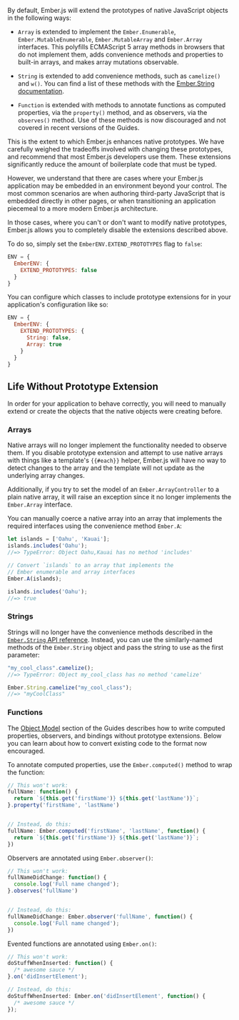 By default, Ember.js will extend the prototypes of native JavaScript
objects in the following ways:

* `Array` is extended to implement the `Ember.Enumerable`,
  `Ember.MutableEnumerable`, `Ember.MutableArray` and `Ember.Array`
  interfaces. This polyfills ECMAScript 5 array methods in browsers that
  do not implement them, adds convenience methods and properties to
  built-in arrays, and makes array mutations observable.

* `String` is extended to add convenience methods, such as
  `camelize()` and `w()`. You can find a list of these methods with the
  [Ember.String documentation](http://emberjs.com/api/classes/Ember.String.html).

* `Function` is extended with methods to annotate functions as
  computed properties, via the `property()` method, and as observers,
  via the `observes()` method. Use of these methods
  is now discouraged and not covered in recent versions of the Guides.

This is the extent to which Ember.js enhances native prototypes. We have
carefully weighed the tradeoffs involved with changing these prototypes,
and recommend that most Ember.js developers use them. These extensions
significantly reduce the amount of boilerplate code that must be typed.

However, we understand that there are cases where your Ember.js
application may be embedded in an environment beyond your control. The
most common scenarios are when authoring third-party JavaScript that is
embedded directly in other pages, or when transitioning an application
piecemeal to a more modern Ember.js architecture.

In those cases, where you can't or don't want to modify native
prototypes, Ember.js allows you to completely disable the extensions
described above.

To do so, simply set the `EmberENV.EXTEND_PROTOTYPES` flag to `false`:

```javascript {data-filename=config/environment.js}
ENV = {
  EmberENV: {
    EXTEND_PROTOTYPES: false
  }
}
```

You can configure which classes to include prototype extensions
for in your application's configuration like so:

```javascript {data-filename=config/environment.js}
ENV = {
  EmberENV: {
    EXTEND_PROTOTYPES: {
      String: false,
      Array: true
    }
  }
}
```

## Life Without Prototype Extension

In order for your application to behave correctly, you will need to
manually extend or create the objects that the native objects were
creating before.

### Arrays

Native arrays will no longer implement the functionality needed to
observe them. If you disable prototype extension and attempt to use
native arrays with things like a template's `{{#each}}` helper, Ember.js
will have no way to detect changes to the array and the template will
not update as the underlying array changes.

Additionally, if you try to set the model of an
`Ember.ArrayController` to a plain native array, it will raise an
exception since it no longer implements the `Ember.Array` interface.

You can manually coerce a native array into an array that implements the
required interfaces using the convenience method `Ember.A`:

```javascript
let islands = ['Oahu', 'Kauai'];
islands.includes('Oahu');
//=> TypeError: Object Oahu,Kauai has no method 'includes'

// Convert `islands` to an array that implements the
// Ember enumerable and array interfaces
Ember.A(islands);

islands.includes('Oahu');
//=> true
```

### Strings

Strings will no longer have the convenience methods described in the
[`Ember.String` API reference](http://emberjs.com/api/classes/Ember.String.html).
Instead,
you can use the similarly-named methods of the `Ember.String` object and
pass the string to use as the first parameter:

```javascript
"my_cool_class".camelize();
//=> TypeError: Object my_cool_class has no method 'camelize'

Ember.String.camelize("my_cool_class");
//=> "myCoolClass"
```

### Functions

The [Object Model](../../object-model/) section of the Guides describes
how to write computed properties, observers, and bindings without
prototype extensions. Below you can learn about how to convert existing
code to the format now encouraged.

To annotate computed properties, use the `Ember.computed()` method to
wrap the function:

```javascript
// This won't work:
fullName: function() {
  return `${this.get('firstName')} ${this.get('lastName')}`;
}.property('firstName', 'lastName')


// Instead, do this:
fullName: Ember.computed('firstName', 'lastName', function() {
  return `${this.get('firstName')} ${this.get('lastName')}`;
})
```

Observers are annotated using `Ember.observer()`:

```javascript
// This won't work:
fullNameDidChange: function() {
  console.log('Full name changed');
}.observes('fullName')


// Instead, do this:
fullNameDidChange: Ember.observer('fullName', function() {
  console.log('Full name changed');
})
```

Evented functions are annotated using `Ember.on()`:

```javascript
// This won't work:
doStuffWhenInserted: function() {
  /* awesome sauce */
}.on('didInsertElement');

// Instead, do this:
doStuffWhenInserted: Ember.on('didInsertElement', function() {
  /* awesome sauce */
});
```
